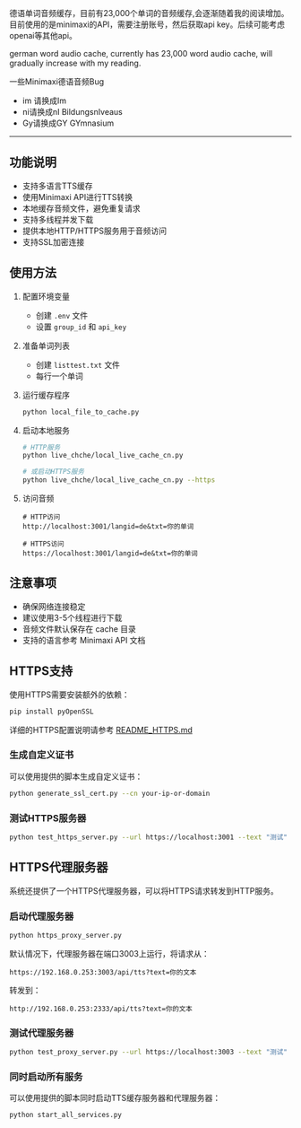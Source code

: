
德语单词音频缓存，目前有23,000个单词的音频缓存,会逐渐随着我的阅读增加。
目前使用的是minimaxi的API，需要注册账号，然后获取api key。后续可能考虑openai等其他api。

german word audio cache, currently has 23,000 word audio cache, will gradually increase with my reading.


一些Minimaxi德语音频Bug
- im 请换成Im
- ni请换成nI BildungsnIveaus
- Gy请换成GY GYmnasium


---

## 功能说明
- 支持多语言TTS缓存
- 使用Minimaxi API进行TTS转换
- 本地缓存音频文件，避免重复请求
- 支持多线程并发下载
- 提供本地HTTP/HTTPS服务用于音频访问
- 支持SSL加密连接

## 使用方法

1. 配置环境变量
   - 创建 `.env` 文件
   - 设置 `group_id` 和 `api_key`

2. 准备单词列表
   - 创建 `listtest.txt` 文件
   - 每行一个单词

3. 运行缓存程序
   ```bash
   python local_file_to_cache.py
   ```

4. 启动本地服务
   ```bash
   # HTTP服务
   python live_chche/local_live_cache_cn.py

   # 或启动HTTPS服务
   python live_chche/local_live_cache_cn.py --https
   ```

5. 访问音频
   ```
   # HTTP访问
   http://localhost:3001/langid=de&txt=你的单词

   # HTTPS访问
   https://localhost:3001/langid=de&txt=你的单词
   ```

## 注意事项

- 确保网络连接稳定
- 建议使用3-5个线程进行下载
- 音频文件默认保存在 cache 目录
- 支持的语言参考 Minimaxi API 文档

## HTTPS支持

使用HTTPS需要安装额外的依赖：

```bash
pip install pyOpenSSL
```

详细的HTTPS配置说明请参考 [README_HTTPS.md](README_HTTPS.md)

### 生成自定义证书

可以使用提供的脚本生成自定义证书：

```bash
python generate_ssl_cert.py --cn your-ip-or-domain
```

### 测试HTTPS服务器

```bash
python test_https_server.py --url https://localhost:3001 --text "测试" --lang zh
```

## HTTPS代理服务器

系统还提供了一个HTTPS代理服务器，可以将HTTPS请求转发到HTTP服务。

### 启动代理服务器

```bash
python https_proxy_server.py
```

默认情况下，代理服务器在端口3003上运行，将请求从：
```
https://192.168.0.253:3003/api/tts?text=你的文本
```
转发到：
```
http://192.168.0.253:2333/api/tts?text=你的文本
```

### 测试代理服务器

```bash
python test_proxy_server.py --url https://localhost:3003 --text "测试"
```

### 同时启动所有服务

可以使用提供的脚本同时启动TTS缓存服务器和代理服务器：

```bash
python start_all_services.py
```
